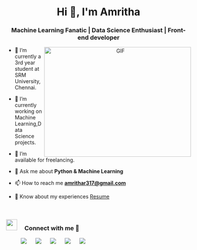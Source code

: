 
<h1 align="center">Hi 👋, I'm Amritha</h1>
<h3 align="center">Machine Learning Fanatic | Data Science Enthusiast | Front-end developer</h3>
<a target="_blank" align="center">
  <img align="right" top="500" height="300" width="400" alt="GIF" src="https://media.giphy.com/media/L1R1tvI9svkIWwpVYr/giphy.gif">
</a>

- 🔭 I’m currently a 3rd year student at SRM University,Chennai.

- 🌱 I’m currently working on Machine Learning,Data Science projects.

- 🤝 I’m available for freelancing.

- 💬 Ask me about **Python & Machine Learning**

- 📫 How to reach me **amrithar317@gmail.com**

- 📄 Know about my experiences <a href="https://github.com/Amritha2207/Resume/blob/main/AMRITHA's%20Resume%20(1).pdf" target="blank">Resume</a>
<br/>
<h3> <img src="https://media.giphy.com/media/iY8CRBdQXODJSCERIr/giphy.gif" width="30" height="30" style="margin-right: 20px;">Connect with me 🤝 </h3>

<p>

 <div  class="icons-social" style="margin-left: 20px;">
        <a style="margin-left: 20px;"  target="_blank" href="https://www.linkedin.com/in/amrithaar/">
			<img src="https://img.icons8.com/doodle/40/000000/linkedin--v2.png"></a>
        <a style="margin-left: 20px;" target="_blank" href="https://github.com/Amritha2207">
		<img src="https://img.icons8.com/doodle/40/000000/github--v1.png"></a>
		<a style="margin-left: 20px;" target="_blank" href="https://stackoverflow.com/users/22655829/amritha-r?tab=profile">
				<img src="https://img.icons8.com/external-tal-revivo-color-tal-revivo/40/000000/external-stack-overflow-is-a-question-and-answer-site-for-professional-logo-color-tal-revivo.png"></a>    
		<a style="margin-left: 20px;" target="_blank" href="https://twitter.com/ra2111003023177">
			<img src="https://img.icons8.com/doodle/1x/twitter-squared--v2.png" ></a>
		<a style="margin-left: 20px;" target="_blank" href="https://github.com/Amritha2207/Resume/blob/main/AMRITHA's%20Resume%20(1).pdf">
					<img src="https://img.icons8.com/plasticine/0.5x/resume.png" ></a>
      </div>

</p>



<!--
**Amritha2207/Amritha2207** is a ✨ _special_ ✨ repository because its `README.md` (this file) appears on your GitHub profile.

Here are some ideas to get you started:

- 🔭 I’m currently working on ...
- 🌱 I’m currently learning ...
- 👯 I’m looking to collaborate on ...
- 🤔 I’m looking for help with ...
- 💬 Ask me about ...
- 📫 How to reach me: ...
- 😄 Pronouns: ...
- ⚡ Fun fact: ...
-->
